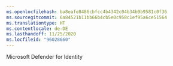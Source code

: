```yaml
---
ms.openlocfilehash: ba8eafe8486cbfcc4b4342c04b34b9b9581c0f36
ms.sourcegitcommit: 6a84521b11bb66b4cb5e0c958c1ef95a6ce51564
ms.translationtype: HT
ms.contentlocale: de-DE
ms.lasthandoff: 11/25/2020
ms.locfileid: "96028660"
---
```

Microsoft Defender for Identity
